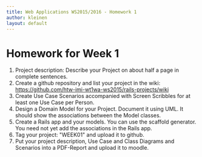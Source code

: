 ```yaml
---
title: Web Applications WS2015/2016 - Homework 1
author: kleinen
layout: default
---
```


# Homework for Week 1
1. Project description: Describe your Project on about half a page in complete sentences.
2. Create a github repository and list your project in the wiki: https://github.com/htw-imi-wt1wa-ws2015/rails-projects/wiki
3. Create Use Case Scenarios accompanied with Screen Scribbles for at least one Use Case per Person.
4. Design a Domain Model for your Project. Document it using UML. It should show the associations between the Model classes.
5. Create a Rails app and your models. You can use the scaffold generator. You need not yet add the associations in the Rails app.
6. Tag your project: "WEEK01" and upload it to github.
7. Put your project description, Use Case and Class Diagrams and Scenarios into a PDF-Report and upload it to moodle.
